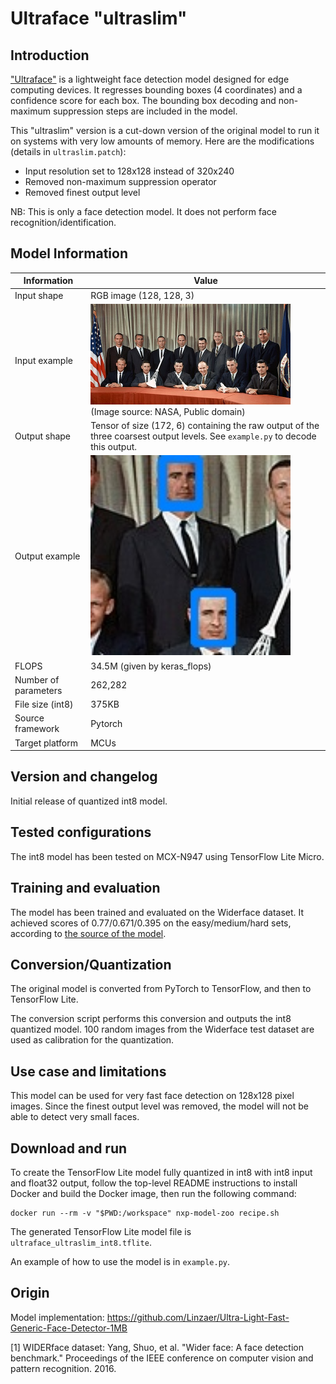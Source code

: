 # Ultraface "ultraslim"

## Introduction

["Ultraface"](https://github.com/Linzaer/Ultra-Light-Fast-Generic-Face-Detector-1MB) is a lightweight face detection model designed for edge computing devices.
It regresses bounding boxes (4 coordinates) and a confidence score for each box. The bounding box decoding and non-maximum suppression steps are included in the model.

This "ultraslim" version is a cut-down version of the original model to run it on systems with very low amounts of memory. Here are the modifications (details in `ultraslim.patch`):
- Input resolution set to 128x128 instead of 320x240
- Removed non-maximum suppression operator
- Removed finest output level 

NB: This is only a face detection model. It does not perform face recognition/identification.

## Model Information

Information   | Value
---           | ---
Input shape   | RGB image (128, 128, 3)
Input example | <img src="example_input.jpg" width=320px> (Image source: NASA, Public domain)
Output shape  | Tensor of size (172, 6) containing the raw output of the three coarsest output levels. See `example.py` to decode this output.
Output example | <img src="example_output.jpg" width=320px>
FLOPS | 34.5M (given by keras_flops)
Number of parameters | 262,282
File size (int8) | 375KB
Source framework | Pytorch
Target platform | MCUs

## Version and changelog

Initial release of quantized int8 model.

## Tested configurations

The int8 model has been tested on MCX-N947 using TensorFlow Lite Micro.

## Training and evaluation

The model has been trained and evaluated on the Widerface dataset. It achieved scores of 0.77/0.671/0.395 on the easy/medium/hard sets, according to [the source of the model](https://github.com/Linzaer/Ultra-Light-Fast-Generic-Face-Detector-1MB).

## Conversion/Quantization

The original model is converted from PyTorch to TensorFlow, and then to TensorFlow Lite.

The conversion script performs this conversion and outputs the int8 quantized model. 100 random images from the Widerface test dataset are used as calibration for the quantization.

## Use case and limitations

This model can be used for very fast face detection on 128x128 pixel images. Since the finest output level was removed, the model will not be able to detect very small faces.

## Download and run

To create the TensorFlow Lite model fully quantized in int8 with int8 input and float32 output, follow the top-level README instructions to install Docker and build the Docker image, then run the following command: 

    docker run --rm -v "$PWD:/workspace" nxp-model-zoo recipe.sh

The generated TensorFlow Lite model file is `ultraface_ultraslim_int8.tflite`.

An example of how to use the model is in `example.py`.

## Origin

Model implementation: https://github.com/Linzaer/Ultra-Light-Fast-Generic-Face-Detector-1MB

[1] WIDERface dataset: Yang, Shuo, et al. "Wider face: A face detection benchmark." Proceedings of the IEEE conference on computer vision and pattern recognition. 2016.
